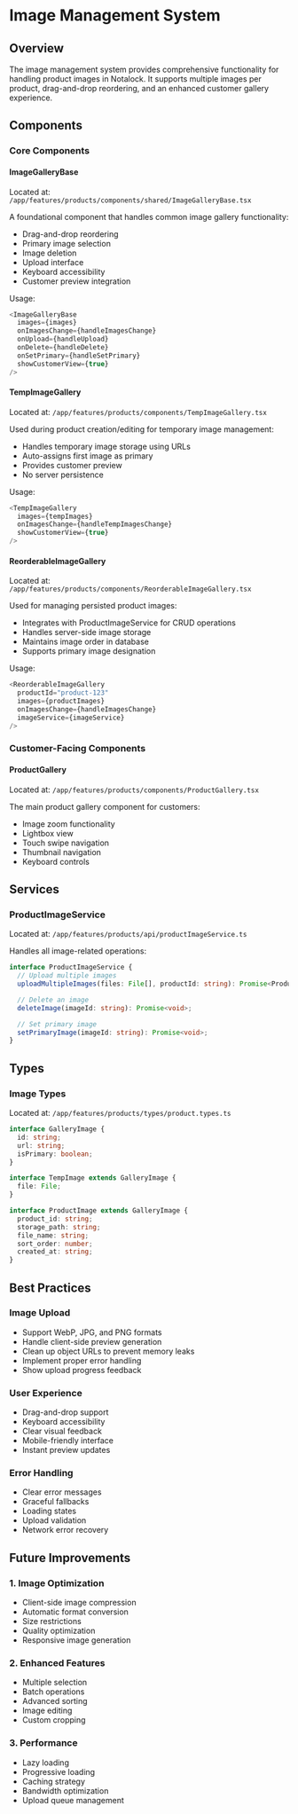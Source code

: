 # Image Management System

## Overview
The image management system provides comprehensive functionality for handling product images in Notalock. It supports multiple images per product, drag-and-drop reordering, and an enhanced customer gallery experience.

## Components

### Core Components

#### ImageGalleryBase
Located at: `/app/features/products/components/shared/ImageGalleryBase.tsx`

A foundational component that handles common image gallery functionality:
- Drag-and-drop reordering
- Primary image selection
- Image deletion
- Upload interface
- Keyboard accessibility
- Customer preview integration

Usage:
```typescript
<ImageGalleryBase
  images={images}
  onImagesChange={handleImagesChange}
  onUpload={handleUpload}
  onDelete={handleDelete}
  onSetPrimary={handleSetPrimary}
  showCustomerView={true}
/>
```

#### TempImageGallery
Located at: `/app/features/products/components/TempImageGallery.tsx`

Used during product creation/editing for temporary image management:
- Handles temporary image storage using URLs
- Auto-assigns first image as primary
- Provides customer preview
- No server persistence

Usage:
```typescript
<TempImageGallery
  images={tempImages}
  onImagesChange={handleTempImagesChange}
  showCustomerView={true}
/>
```

#### ReorderableImageGallery
Located at: `/app/features/products/components/ReorderableImageGallery.tsx`

Used for managing persisted product images:
- Integrates with ProductImageService for CRUD operations
- Handles server-side image storage
- Maintains image order in database
- Supports primary image designation

Usage:
```typescript
<ReorderableImageGallery
  productId="product-123"
  images={productImages}
  onImagesChange={handleImagesChange}
  imageService={imageService}
/>
```

### Customer-Facing Components

#### ProductGallery
Located at: `/app/features/products/components/ProductGallery.tsx`

The main product gallery component for customers:
- Image zoom functionality
- Lightbox view
- Touch swipe navigation
- Thumbnail navigation
- Keyboard controls

## Services

### ProductImageService
Located at: `/app/features/products/api/productImageService.ts`

Handles all image-related operations:

```typescript
interface ProductImageService {
  // Upload multiple images
  uploadMultipleImages(files: File[], productId: string): Promise<ProductImage[]>;

  // Delete an image
  deleteImage(imageId: string): Promise<void>;

  // Set primary image
  setPrimaryImage(imageId: string): Promise<void>;
}
```

## Types

### Image Types
Located at: `/app/features/products/types/product.types.ts`

```typescript
interface GalleryImage {
  id: string;
  url: string;
  isPrimary: boolean;
}

interface TempImage extends GalleryImage {
  file: File;
}

interface ProductImage extends GalleryImage {
  product_id: string;
  storage_path: string;
  file_name: string;
  sort_order: number;
  created_at: string;
}
```

## Best Practices

### Image Upload
- Support WebP, JPG, and PNG formats
- Handle client-side preview generation
- Clean up object URLs to prevent memory leaks
- Implement proper error handling
- Show upload progress feedback

### User Experience
- Drag-and-drop support
- Keyboard accessibility
- Clear visual feedback
- Mobile-friendly interface
- Instant preview updates

### Error Handling
- Clear error messages
- Graceful fallbacks
- Loading states
- Upload validation
- Network error recovery

## Future Improvements

### 1. Image Optimization
- Client-side image compression
- Automatic format conversion
- Size restrictions
- Quality optimization
- Responsive image generation

### 2. Enhanced Features
- Multiple selection
- Batch operations
- Advanced sorting
- Image editing
- Custom cropping

### 3. Performance
- Lazy loading
- Progressive loading
- Caching strategy
- Bandwidth optimization
- Upload queue management